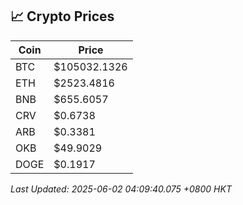 ## 📈 Crypto Prices

| Coin | Price |
| ---- | ----- |
| BTC | $105032.1326 |
| ETH | $2523.4816 |
| BNB | $655.6057 |
| CRV | $0.6738 |
| ARB | $0.3381 |
| OKB | $49.9029 |
| DOGE | $0.1917 |

_Last Updated: 2025-06-02 04:09:40.075 +0800 HKT_